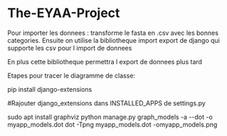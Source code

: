 # The-EYAA-Project




Pour importer les donnees : transforme le fasta en .csv avec les bonnes categories. Ensuite on utilise la bibliotheque import export de django qui supporte les csv pour l import de donnees

En plus  cette bibliotheque permettra l export de donnees plus tard


Etapes pour tracer le diagramme de classe: 

pip install django-extensions

#Rajouter django_extensions dans INSTALLED_APPS de settings.py

sudo apt install graphviz
python manage.py graph_models -a --dot -o myapp_models.dot dot -Tpng myapp_models.dot -omyapp_models.png
